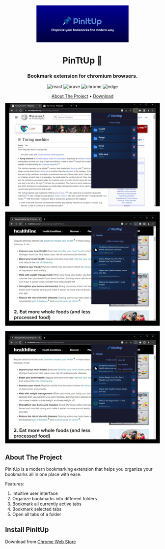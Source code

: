 <p align="center">
   <img width="300px"  src="./marque-tile.jpg" />
</p>
<h1 align="center">PinTtUp 📌</h1>
<h3 align="center"> Bookmark extension for chromium browsers. 
</h3>

<p align="center">
    <img src="https://img.shields.io/badge/react-%2320232a.svg?style=for-the-badge&logo=react&logoColor=%2361DAFB" alt=react>
    <img src="https://img.shields.io/badge/Brave-FB542B?style=for-the-badge&logo=Brave&logoColor=white" alt=brave>
    <img src="https://img.shields.io/badge/Google%20Chrome-4285F4?style=for-the-badge&logo=GoogleChrome&logoColor=white" alt=chrome>
    <img src="https://img.shields.io/badge/Edge-0078D7?style=for-the-badge&logo=Microsoft-edge&logoColor=white" alt=edge>
   
</p>
<p align="center">
  <a href="#about-the-project">About The Project</a> •
  <a href="#local-setup">Download</a>
  
</p>

<p align="center">
   <img width="700px"  src="./mockeup1.png" />
</p>
<p align="center">
   <img width="700px"  src="./mockup2.png" />
</p>
<p align="center">
   <img width="700px" src="./mockup3.png" />
</p>


## About The Project
PinItUp is a modern bookmarking extension that helps you organize your bookmarks all in one place with ease.

Features:
1. Intuitive user interface
2. Organize bookmarks into different folders
3. Bookmark all currently active tabs
4. Bookmark selected tabs
5. Open all tabs of a folder


## Install PinItUp
Download from [Chrome Web Store](https://chrome.google.com/webstore/detail/pinitup/bdlikbaegahppphbllkecmegphbaodnm)

